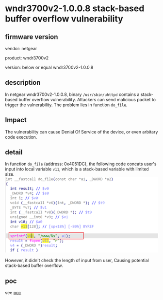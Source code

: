 # wndr3700v2-1.0.0.8 stack-based buffer overflow vulnerability
## firmware version
vendor: netgear

product: wndr3700v2

version: below or equal wndr3700v2-1.0.0.8

## description
In netgear wndr3700v2-1.0.0.8, binary `/usr/sbin/uhttpd` contains a stack-based buffer overflow vulnerability. Attackers can send malicious packet to trigger the vulnerability. The problem lies in function `do_file`.

## Impact
The vulnerability can cause Denial Of Service of the device, or even arbitary code execution.

## detail
In function `do_file` (address: 0x4051DC), the following code concats user's input into local variable `v11`, which is a stack-based variable with limited size.
![alt text](image.png)


However, it didn't check the length of input from user, Causing potential stack-based buffer overflow. 



## poc
see [poc](./poc)

